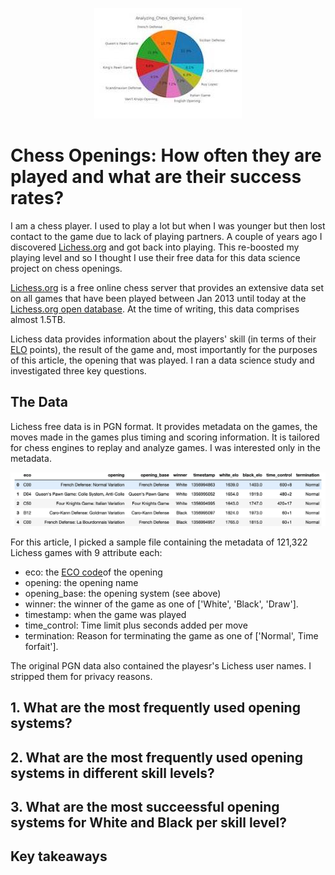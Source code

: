 <p align="center">
  <img src="images/Analyzing_Chess_Opening_Systems.jpg?raw=true"/>
</p>

# Chess Openings: How often they are played and what are their success rates?

I am a chess player. I used to play a lot but when I was younger but then lost
contact to the game due to lack of playing partners. A couple of
years ago I discovered [Lichess.org](https://lichess.org) and got back into playing. This
re-boosted my playing level and so I thought I use their free data
for this data science project on chess openings.

[Lichess.org](https://lichess.org) is a free online chess server that provides an extensive
data set on all games that have been played between Jan 2013 until
today at the [Lichess.org open database](https://database.lichess.org/). At the time of writing, this
data comprises almost 1.5TB.

Lichess data provides information about the players' skill (in terms of their [ELO](https://en.wikipedia.org/wiki/Elo_rating_system) points), the result
of the game and, most importantly for the purposes of this article, the opening that was played. I ran
a data science study and investigated three key questions.

## The Data

Lichess free data is in PGN format. It provides metadata on the games,
the moves made in the games plus timing and scoring information. It
is tailored for chess engines to replay and analyze games. I was interested only
in the metadata.  

<p align="center">
  <img alt="image" src="images/metadata.png">
</p>

For this article, I picked a sample file containing the metadata of 121,322 Lichess games
with 9 attribute each:

- eco: the [ECO code](https://en.wikipedia.org/wiki/Encyclopaedia_of_Chess_Openings)of the opening
- opening: the opening name
- opening_base: the opening system (see above)
- winner: the winner of the game as one of ['White', 'Black', 'Draw'].
- timestamp: when the game was played
- time_control: Time limit plus seconds added per move
- termination: Reason for terminating the game as one of ['Normal', Time forfait'].

The original PGN data also contained the playesr's Lichess user names. I stripped them for privacy reasons.

## 1. What are the most frequently used opening systems?

## 2. What are the most frequently used opening systems in different skill levels?

## 3. What are the most succeessful opening systems for White and Black per skill level?

## Key takeaways
